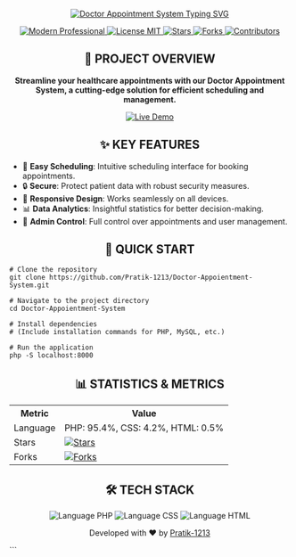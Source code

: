 
<!-- AMAZING ANIMATED HEADER -->
<p align="center">
  <a href="https://github.com/Pratik-1213/Doctor-Appoientment-System">
    <img src="https://readme-typing-svg.herokuapp.com?font=Fira+Code&weight=700&size=40&pause=1000&color=4673E9&width=435&lines=Doctor+Appointment+System;A+Cutting-Edge+Application+for+Medical+Appointments" alt="Doctor Appointment System Typing SVG">
  </a>
</p>

<p align="center">
  <a href="https://github.com/Pratik-1213/Doctor-Appoientment-System">
    <img src="https://img.shields.io/badge/Modern-Professional-FFD700?style=for-the-badge&color=4673E9&logoColor=white" alt="Modern Professional">
  </a>
  <a href="https://github.com/Pratik-1213/Doctor-Appoientment-System/blob/master/LICENSE">
    <img src="https://img.shields.io/badge/License-MIT-18A303?style=for-the-badge&logo=open-source-initiative&logoColor=white" alt="License MIT">
  </a>
  <a href="https://github.com/Pratik-1213/Doctor-Appoientment-System/stargazers">
    <img src="https://img.shields.io/github/stars/Pratik-1213/Doctor-Appoientment-System?style=for-the-badge&color=4673E9&logo=github&logoColor=white" alt="Stars">
  </a>
  <a href="https://github.com/Pratik-1213/Doctor-Appoientment-System/network/members">
    <img src="https://img.shields.io/github/forks/Pratik-1213/Doctor-Appoientment-System?style=for-the-badge&color=4673E9&logo=github&logoColor=white" alt="Forks">
  </a>
  <a href="https://github.com/Pratik-1213/Doctor-Appoientment-System/graphs/contributors">
    <img src="https://img.shields.io/github/contributors/Pratik-1213/Doctor-Appoientment-System?style=for-the-badge&color=4673E9&logo=github&logoColor=white" alt="Contributors">
  </a>
</p>

<!-- PROJECT OVERVIEW -->
<h2 align="center">🎯 PROJECT OVERVIEW</h2>

<p align="center">
  <strong>
    Streamline your healthcare appointments with our Doctor Appointment System, a cutting-edge solution for efficient scheduling and management.
  </strong>
</p>

<p align="center">
  <a href="https://somesampledemo.com">
    <img src="https://img.shields.io/badge/Live_Demo-Click_Here-18A303?style=for-the-badge&logo=google-chrome&logoColor=white" alt="Live Demo">
  </a>
</p>

<h2 align="center">✨ KEY FEATURES</h2>

- 📅 **Easy Scheduling**: Intuitive scheduling interface for booking appointments.
- 🔒 **Secure**: Protect patient data with robust security measures.
- 📱 **Responsive Design**: Works seamlessly on all devices.
- 📊 **Data Analytics**: Insightful statistics for better decision-making.
- 🔄 **Admin Control**: Full control over appointments and user management.

<h2 align="center">🚀 QUICK START</h2>

```shell
# Clone the repository
git clone https://github.com/Pratik-1213/Doctor-Appoientment-System.git

# Navigate to the project directory
cd Doctor-Appoientment-System

# Install dependencies
# (Include installation commands for PHP, MySQL, etc.)

# Run the application
php -S localhost:8000
```

<h2 align="center">📊 STATISTICS & METRICS</h2>

<table>
  <tr>
    <th>Metric</th>
    <th>Value</th>
  </tr>
  <tr>
    <td>Language</td>
    <td>PHP: 95.4%, CSS: 4.2%, HTML: 0.5%</td>
  </tr>
  <tr>
    <td>Stars</td>
    <td><a href="https://github.com/Pratik-1213/Doctor-Appoientment-System/stargazers"><img src="https://img.shields.io/github/stars/Pratik-1213/Doctor-Appoientment-System?style=flat&logo=github&logoColor=white" alt="Stars"></a></td>
  </tr>
  <tr>
    <td>Forks</td>
    <td><a href="https://github.com/Pratik-1213/Doctor-Appoientment-System/network/members"><img src="https://img.shields.io/github/forks/Pratik-1213/Doctor-Appoientment-System?style=flat&logo=github&logoColor=white" alt="Forks"></a></td>
  </tr>
</table>

<h2 align="center">🛠️ TECH STACK</h2>

<p align="center">
  <img src="https://img.shields.io/badge/Language-PHP-4673E9?style=flat&logo=php&logoColor=white" alt="Language PHP">
  <img src="https://img.shields.io/badge/Language-CSS-18A303?style=flat&logo=css3&logoColor=white" alt="Language CSS">
  <img src="https://img.shields.io/badge/Language-HTML-E91E63?style=flat&logo=html5&logoColor=white" alt="Language HTML">
</p>


<p align="center">
  Developed with ❤️ by <a href="https://github.com/Pratik-1213">Pratik-1213</a>
</p>
```

